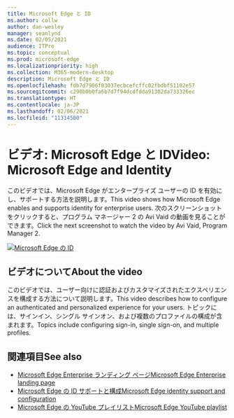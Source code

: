 ```yaml
---
title: Microsoft Edge と ID
ms.author: collw
author: dan-wesley
manager: seanlynd
ms.date: 02/05/2021
audience: ITPro
ms.topic: conceptual
ms.prod: microsoft-edge
ms.localizationpriority: high
ms.collection: M365-modern-desktop
description: Microsoft Edge と ID
ms.openlocfilehash: fdb7d7906f03037ecbcefcffc02fbdbf51102e57
ms.sourcegitcommit: c290b0b0fa6b7d7f94dcdfdda91302da733326ec
ms.translationtype: HT
ms.contentlocale: ja-JP
ms.lasthandoff: 02/06/2021
ms.locfileid: "11314580"
---
```

# <span data-ttu-id="5a33f-103">ビデオ: Microsoft Edge と ID</span><span class="sxs-lookup"><span data-stu-id="5a33f-103">Video: Microsoft Edge and Identity</span></span>

<span data-ttu-id="5a33f-104">このビデオでは、Microsoft Edge がエンタープライズ ユーザーの ID を有効にし、サポートする方法を説明します。</span><span class="sxs-lookup"><span data-stu-id="5a33f-104">This video shows how Microsoft Edge enables and supports identity for enterprise users.</span></span> <span data-ttu-id="5a33f-105">次のスクリーンショットをクリックすると、プログラム マネージャー 2 の Avi Vaid の動画を見ることができます。</span><span class="sxs-lookup"><span data-stu-id="5a33f-105">Click the next screenshot to watch the video by Avi Vaid, Program Manager 2.</span></span>

[![Microsoft Edge の ID](media/microsoft-edge-video-identity/0.png)](http://www.youtube.com/watch?v=8lRUKhR7ipA "Identity in Microsoft Edge")

## <span data-ttu-id="5a33f-107">ビデオについて</span><span class="sxs-lookup"><span data-stu-id="5a33f-107">About the video</span></span>

<span data-ttu-id="5a33f-108">このビデオでは、ユーザー向けに認証およびカスタマイズされたエクスペリエンスを構成する方法について説明します。</span><span class="sxs-lookup"><span data-stu-id="5a33f-108">This video describes how to configure an authenticated and personalized experience for your users.</span></span> <span data-ttu-id="5a33f-109">トピックには、サインイン、シングル サインオン、および複数のプロファイルの構成が含まれます。</span><span class="sxs-lookup"><span data-stu-id="5a33f-109">Topics include configuring sign-in, single sign-on, and multiple profiles.</span></span>

## <span data-ttu-id="5a33f-110">関連項目</span><span class="sxs-lookup"><span data-stu-id="5a33f-110">See also</span></span>

- [<span data-ttu-id="5a33f-111">Microsoft Edge Enterprise ランディング ページ</span><span class="sxs-lookup"><span data-stu-id="5a33f-111">Microsoft Edge Enterprise landing page</span></span>](https://aka.ms/EdgeEnterprise)
- [<span data-ttu-id="5a33f-112">Microsoft Edge の ID サポートと構成</span><span class="sxs-lookup"><span data-stu-id="5a33f-112">Microsoft Edge identity support and configuration</span></span>](microsoft-edge-security-identity.md)
- [<span data-ttu-id="5a33f-113">Microsoft Edge の YouTube プレイリスト</span><span class="sxs-lookup"><span data-stu-id="5a33f-113">Microsoft Edge YouTube playlist</span></span>](https://www.youtube.com/playlist?list=PLXtHYVsvn_b-uXh1tMeYpT-0iD8tD3tFy)
